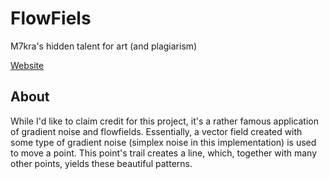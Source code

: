 # FlowFiels

M7kra's hidden talent for art (and plagiarism)

[Website](https://m7kra.github.io/flow)

## About

While I'd like to claim credit for this project, it's a rather famous application of gradient noise and flowfields. Essentially, a vector field created with some type of gradient noise (simplex noise in this implementation) is used to move a point. This point's trail creates a line, which, together with many other points, yields these beautiful patterns.
